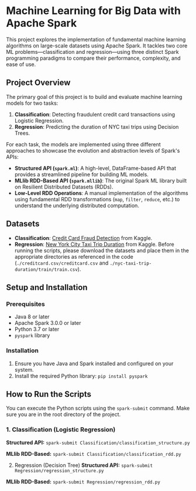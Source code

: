 # Machine Learning for Big Data with Apache Spark
This project explores the implementation of fundamental machine learning algorithms on large-scale datasets using Apache Spark. It tackles two core ML problems—classification and regression—using three distinct Spark programming paradigms to compare their performance, complexity, and ease of use.

## Project Overview
The primary goal of this project is to build and evaluate machine learning models for two tasks:
1.  **Classification**: Detecting fraudulent credit card transactions using Logistic Regression.
2.  **Regression**: Predicting the duration of NYC taxi trips using Decision Trees.

For each task, the models are implemented using three different approaches to showcase the evolution and abstraction levels of Spark's APIs:
* **Structured API (`spark.ml`)**: A high-level, DataFrame-based API that provides a streamlined pipeline for building ML models.
* **MLlib RDD-Based API (`spark.mllib`)**: The original Spark ML library built on Resilient Distributed Datasets (RDDs).
* **Low-Level RDD Operations**: A manual implementation of the algorithms using fundamental RDD transformations (`map`, `filter`, `reduce`, etc.) to understand the underlying distributed computation.

## Datasets
* **Classification**: [Credit Card Fraud Detection](https://www.kaggle.com/mlg-ulb/creditcardfraud) from Kaggle.
* **Regression**: [New York City Taxi Trip Duration](https://www.kaggle.com/c/nyc-taxi-trip-duration/data) from Kaggle.
Before running the scripts, please download the datasets and place them in the appropriate directories as referenced in the code (`./creditcard.csv/creditcard.csv` and `./nyc-taxi-trip-duration/train/train.csv`).

## Setup and Installation
### Prerequisites
* Java 8 or later
* Apache Spark 3.0.0 or later
* Python 3.7 or later
* `pyspark` library

### Installation
1.  Ensure you have Java and Spark installed and configured on your system.
2.  Install the required Python library: `pip install pyspark`

## How to Run the Scripts
You can execute the Python scripts using the `spark-submit` command. Make sure you are in the root directory of the project.

### 1. Classification (Logistic Regression)
**Structured API:**
`spark-submit Classification/classification_structure.py`

**MLlib RDD-Based:**
`spark-submit Classification/classification_rdd.py`

2. Regression (Decision Tree)
**Structured API:**
`spark-submit Regression/regression_structure.py`

**MLlib RDD-Based:**
`spark-submit Regression/regression_rdd.py`

